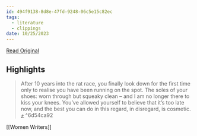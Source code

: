 ```yaml
---
id: 494f9138-8d8e-47fd-9248-06c5e15c82ec
tags:
  - literature
  - clippings
date: 10/25/2023
---
```


[Read Original](https://www.herworld.com/pov/what-she-said-amanda-lee-koe)

## Highlights

> After 10 years into the rat race, you finally look down for the first time only to realise you have been running on the spot. The soles of your shoes: worn through but squeaky clean – and I am no longer there to kiss your knees. You’ve allowed yourself to believe that it’s too late now, and the best you can do in this regard, in disregard, is cosmetic. [⤴️](https://omnivore.app/me/what-she-said-amanda-lee-koe-on-living-in-two-singapores-her-wor-18b662991f0#6d54ca92-1d22-472c-878b-02d2aa0c0b91)  ^6d54ca92

[[Women Writers]]